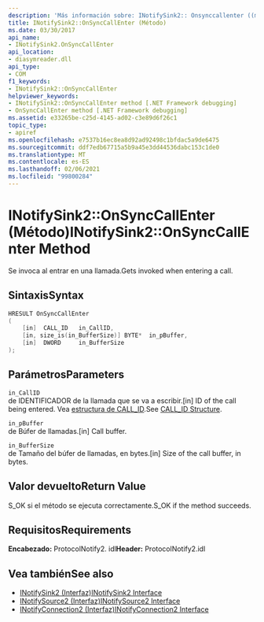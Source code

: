 ```yaml
---
description: 'Más información sobre: INotifySink2:: Onsynccallenter ((método)'
title: INotifySink2::OnSyncCallEnter (Método)
ms.date: 03/30/2017
api_name:
- INotifySink2.OnSyncCallEnter
api_location:
- diasymreader.dll
api_type:
- COM
f1_keywords:
- INotifySink2::OnSyncCallEnter
helpviewer_keywords:
- INotifySink2::OnSyncCallEnter method [.NET Framework debugging]
- OnSyncCallEnter method [.NET Framework debugging]
ms.assetid: e33265be-c25d-4145-ad02-c3e89d6f26c1
topic_type:
- apiref
ms.openlocfilehash: e7537b16ec8ea8d92ad92498c1bfdac5a9de6475
ms.sourcegitcommit: ddf7edb67715a5b9a45e3dd44536dabc153c1de0
ms.translationtype: MT
ms.contentlocale: es-ES
ms.lasthandoff: 02/06/2021
ms.locfileid: "99800284"
---
```

# <a name="inotifysink2onsynccallenter-method"></a><span data-ttu-id="0dc26-103">INotifySink2::OnSyncCallEnter (Método)</span><span class="sxs-lookup"><span data-stu-id="0dc26-103">INotifySink2::OnSyncCallEnter Method</span></span>

<span data-ttu-id="0dc26-104">Se invoca al entrar en una llamada.</span><span class="sxs-lookup"><span data-stu-id="0dc26-104">Gets invoked when entering a call.</span></span>  
  
## <a name="syntax"></a><span data-ttu-id="0dc26-105">Sintaxis</span><span class="sxs-lookup"><span data-stu-id="0dc26-105">Syntax</span></span>  
  
```cpp  
HRESULT OnSyncCallEnter  
(  
    [in]  CALL_ID   in_CallID,  
    [in, size_is(in_BufferSize)] BYTE*  in_pBuffer,  
    [in]  DWORD     in_BufferSize  
);  
```  
  
## <a name="parameters"></a><span data-ttu-id="0dc26-106">Parámetros</span><span class="sxs-lookup"><span data-stu-id="0dc26-106">Parameters</span></span>  

 `in_CallID`  
 <span data-ttu-id="0dc26-107">de IDENTIFICADOR de la llamada que se va a escribir.</span><span class="sxs-lookup"><span data-stu-id="0dc26-107">[in] ID of the call being entered.</span></span> <span data-ttu-id="0dc26-108">Vea [estructura de CALL_ID](call-id-structure.md).</span><span class="sxs-lookup"><span data-stu-id="0dc26-108">See [CALL_ID Structure](call-id-structure.md).</span></span>  
  
 `in_pBuffer`  
 <span data-ttu-id="0dc26-109">de Búfer de llamadas.</span><span class="sxs-lookup"><span data-stu-id="0dc26-109">[in] Call buffer.</span></span>  
  
 `in_BufferSize`  
 <span data-ttu-id="0dc26-110">de Tamaño del búfer de llamadas, en bytes.</span><span class="sxs-lookup"><span data-stu-id="0dc26-110">[in] Size of the call buffer, in bytes.</span></span>  
  
## <a name="return-value"></a><span data-ttu-id="0dc26-111">Valor devuelto</span><span class="sxs-lookup"><span data-stu-id="0dc26-111">Return Value</span></span>  

 <span data-ttu-id="0dc26-112">S_OK si el método se ejecuta correctamente.</span><span class="sxs-lookup"><span data-stu-id="0dc26-112">S_OK if the method succeeds.</span></span>  
  
## <a name="requirements"></a><span data-ttu-id="0dc26-113">Requisitos</span><span class="sxs-lookup"><span data-stu-id="0dc26-113">Requirements</span></span>  

 <span data-ttu-id="0dc26-114">**Encabezado:** ProtocolNotify2. idl</span><span class="sxs-lookup"><span data-stu-id="0dc26-114">**Header:** ProtocolNotify2.idl</span></span>  
  
## <a name="see-also"></a><span data-ttu-id="0dc26-115">Vea también</span><span class="sxs-lookup"><span data-stu-id="0dc26-115">See also</span></span>

- [<span data-ttu-id="0dc26-116">INotifySink2 (Interfaz)</span><span class="sxs-lookup"><span data-stu-id="0dc26-116">INotifySink2 Interface</span></span>](inotifysink2-interface.md)
- [<span data-ttu-id="0dc26-117">INotifySource2 (Interfaz)</span><span class="sxs-lookup"><span data-stu-id="0dc26-117">INotifySource2 Interface</span></span>](inotifysource2-interface.md)
- [<span data-ttu-id="0dc26-118">INotifyConnection2 (Interfaz)</span><span class="sxs-lookup"><span data-stu-id="0dc26-118">INotifyConnection2 Interface</span></span>](inotifyconnection2-interface.md)
